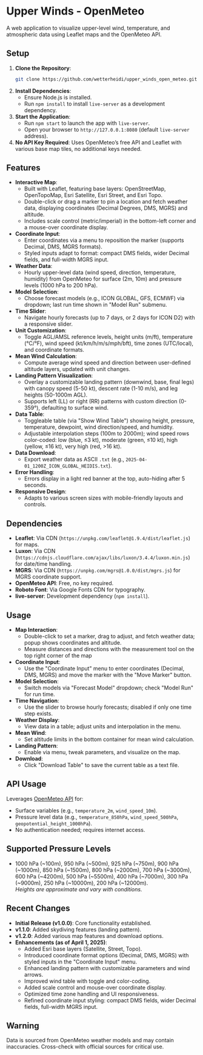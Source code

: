 # Upper Winds - OpenMeteo

A web application to visualize upper-level wind, temperature, and atmospheric data using Leaflet maps and the OpenMeteo API.

## Setup
1. **Clone the Repository**: 
   ```bash
   git clone https://github.com/wetterheidi/upper_winds_open_meteo.git
   ```
2. **Install Dependencies**: 
   - Ensure Node.js is installed.
   - Run `npm install` to install `live-server` as a development dependency.
3. **Start the Application**: 
   - Run `npm start` to launch the app with `live-server`.
   - Open your browser to `http://127.0.0.1:8080` (default `live-server` address).
4. **No API Key Required**: Uses OpenMeteo’s free API and Leaflet with various base map tiles, no additional keys needed.

## Features
- **Interactive Map**: 
  - Built with Leaflet, featuring base layers: OpenStreetMap, OpenTopoMap, Esri Satellite, Esri Street, and Esri Topo.
  - Double-click or drag a marker to pin a location and fetch weather data, displaying coordinates (Decimal Degrees, DMS, MGRS) and altitude.
  - Includes scale control (metric/imperial) in the bottom-left corner and a mouse-over coordinate display.
- **Coordinate Input**: 
  - Enter coordinates via a menu to reposition the marker (supports Decimal, DMS, MGRS formats).
  - Styled inputs adapt to format: compact DMS fields, wider Decimal fields, and full-width MGRS input.
- **Weather Data**: 
  - Hourly upper-level data (wind speed, direction, temperature, humidity) from OpenMeteo for surface (2m, 10m) and pressure levels (1000 hPa to 200 hPa).
- **Model Selection**: 
  - Choose forecast models (e.g., ICON GLOBAL, GFS, ECMWF) via dropdown; last run time shown in "Model Run" submenu.
- **Time Slider**: 
  - Navigate hourly forecasts (up to 7 days, or 2 days for ICON D2) with a responsive slider.
- **Unit Customization**: 
  - Toggle AGL/AMSL reference levels, height units (m/ft), temperature (°C/°F), wind speed (kt/km/h/m/s/mph/bft), time zones (UTC/local), and coordinate formats.
- **Mean Wind Calculation**: 
  - Compute average wind speed and direction between user-defined altitude layers, updated with unit changes.
- **Landing Pattern Visualization**: 
  - Overlay a customizable landing pattern (downwind, base, final legs) with canopy speed (5-50 kt), descent rate (1-10 m/s), and leg heights (50-1000m AGL).
  - Supports left (LL) or right (RR) patterns with custom direction (0-359°), defaulting to surface wind.
- **Data Table**: 
  - Toggleable table (via "Show Wind Table") showing height, pressure, temperature, dewpoint, wind direction/speed, and humidity.
  - Adjustable interpolation steps (100m to 2000m); wind speed rows color-coded: low (blue, ≤3 kt), moderate (green, ≤10 kt), high (yellow, ≤16 kt), very high (red, >16 kt).
- **Data Download**: 
  - Export weather data as ASCII `.txt` (e.g., `2025-04-01_1200Z_ICON_GLOBAL_HEIDIS.txt`).
- **Error Handling**: 
  - Errors display in a light red banner at the top, auto-hiding after 5 seconds.
- **Responsive Design**: 
  - Adapts to various screen sizes with mobile-friendly layouts and controls.

## Dependencies
- **Leaflet**: Via CDN (`https://unpkg.com/leaflet@1.9.4/dist/leaflet.js`) for maps.
- **Luxon**: Via CDN (`https://cdnjs.cloudflare.com/ajax/libs/luxon/3.4.4/luxon.min.js`) for date/time handling.
- **MGRS**: Via CDN (`https://unpkg.com/mgrs@1.0.0/dist/mgrs.js`) for MGRS coordinate support.
- **OpenMeteo API**: Free, no key required.
- **Roboto Font**: Via Google Fonts CDN for typography.
- **live-server**: Development dependency (`npm install`).

## Usage
- **Map Interaction**: 
  - Double-click to set a marker, drag to adjust, and fetch weather data; popup shows coordinates and altitude.
  - Measure distances and directions with the measurement tool on the top right corner of the map
- **Coordinate Input**: 
  - Use the "Coordinate Input" menu to enter coordinates (Decimal, DMS, MGRS) and move the marker with the "Move Marker" button.
- **Model Selection**: 
  - Switch models via "Forecast Model" dropdown; check "Model Run" for run time.
- **Time Navigation**: 
  - Use the slider to browse hourly forecasts; disabled if only one time step exists.
- **Weather Display**: 
  - View data in a table; adjust units and interpolation in the menu.
- **Mean Wind**: 
  - Set altitude limits in the bottom container for mean wind calculation.
- **Landing Pattern**: 
  - Enable via menu, tweak parameters, and visualize on the map.
- **Download**: 
  - Click "Download Table" to save the current table as a text file.

## API Usage
Leverages [OpenMeteo API](https://open-meteo.com/) for:
- Surface variables (e.g., `temperature_2m`, `wind_speed_10m`).
- Pressure level data (e.g., `temperature_850hPa`, `wind_speed_500hPa`, `geopotential_height_1000hPa`).
- No authentication needed; requires internet access.

## Supported Pressure Levels
- 1000 hPa (~100m), 950 hPa (~500m), 925 hPa (~750m), 900 hPa (~1000m), 850 hPa (~1500m), 800 hPa (~2000m), 700 hPa (~3000m), 600 hPa (~4200m), 500 hPa (~5500m), 400 hPa (~7000m), 300 hPa (~9000m), 250 hPa (~10000m), 200 hPa (~12000m).  
*Heights are approximate and vary with conditions.*

## Recent Changes
- **Initial Release (v1.0.0)**: Core functionality established.
- **v1.1.0**: Added skydiving features (landing pattern).
- **v1.2.0**: Added various map features and download options.
- **Enhancements (as of April 1, 2025)**:
  - Added Esri base layers (Satellite, Street, Topo).
  - Introduced coordinate format options (Decimal, DMS, MGRS) with styled inputs in the "Coordinate Input" menu.
  - Enhanced landing pattern with customizable parameters and wind arrows.
  - Improved wind table with toggle and color-coding.
  - Added scale control and mouse-over coordinate display.
  - Optimized time zone handling and UI responsiveness.
  - Refined coordinate input styling: compact DMS fields, wider Decimal fields, full-width MGRS input.

## Warning
Data is sourced from OpenMeteo weather models and may contain inaccuracies. Cross-check with official sources for critical use.